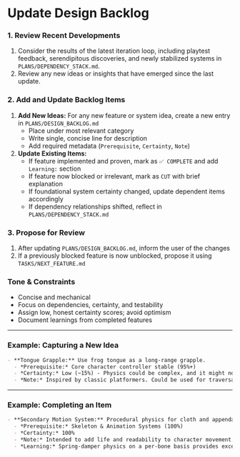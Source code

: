# Update Design Backlog

### 1. Review Recent Developments
1.  Consider the results of the latest iteration loop, including playtest feedback, serendipitous discoveries, and newly stabilized systems in `PLANS/DEPENDENCY_STACK.md`.
2.  Review any new ideas or insights that have emerged since the last update.

### 2. Add and Update Backlog Items

1.  **Add New Ideas:** For any new feature or system idea, create a new entry in `PLANS/DESIGN_BACKLOG.md`
    -   Place under most relevant category
    -   Write single, concise line for description
    -   Add required metadata (`Prerequisite`, `Certainty`, `Note`)
2.  **Update Existing Items:**
    -   If feature implemented and proven, mark as `✅ COMPLETE` and add `Learning:` section
    -   If feature now blocked or irrelevant, mark as `CUT` with brief explanation
    -   If foundational system certainty changed, update dependent items accordingly
    -   If dependency relationships shifted, reflect in `PLANS/DEPENDENCY_STACK.md`

### 3. Propose for Review

1.  After updating `PLANS/DESIGN_BACKLOG.md`, inform the user of the changes
2.  If a previously blocked feature is now unblocked, propose it using `TASKS/NEXT_FEATURE.md`

### Tone & Constraints

-   Concise and mechanical
-   Focus on dependencies, certainty, and testability
-   Assign low, honest certainty scores; avoid optimism
-   Document learnings from completed features

---

### Example: Capturing a New Idea

```markdown
- **Tongue Grapple:** Use frog tongue as a long-range grapple.
  - *Prerequisite:* Core character controller stable (95%+)
  - *Certainty:* Low (~15%) - Physics could be complex, and it might not be fun.
  - *Note:* Inspired by classic platformers. Could be used for traversal and combat. A classic "frog" trope that might be cool.
```

---

### Example: Completing an Item

```markdown
- **Secondary Motion System:** Procedural physics for cloth and appendages. ✅ COMPLETE
  - *Prerequisite:* Skeleton & Animation Systems (100%)
  - *Certainty:* 100%
  - *Note:* Intended to add life and readability to character movement.
  - *Learning:* Spring-damper physics on a per-bone basis provides excellent results with minimal performance cost. Key is to expose damping/stiffness parameters for real-time tuning.
```
